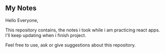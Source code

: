 ## My Notes

Hello Everyone,

This repository contains, the notes i took while i am practicing react apps. I'll keep updating when i finish project.

Feel free to use, ask or give suggestions about this repository.
